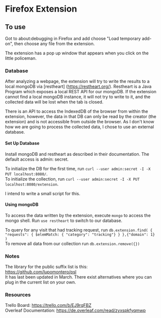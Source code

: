 # Firefox Extension
## To use
Got to about:debugging in Firefox and add choose "Load temporary add-on", then choose any file from the extension.

The extension has a pop up window that appears when you click on the little policeman.

### Database
After analyzing a webpage, the extension will try to write the results to a local mongoDB via [restheart] (https://restheart.org/).
Restheart is a Java Program which exposes a local REST API for our mongoDB. 
If the extension cannot find a local mongoDB instance, it will not try to write to it, and the collected data will be lost when the tab is closed.

There is an API to access the IndexedDB of the browser from within the extension, however, the data in that DB can only be read by the creator (the extension) and is not accessible from outside the browser.
As I don't know how we are going to process the collected data, I chose to use an external database.

#### Set Up Database
Install mongoDB and restheart as described in their documentation. The default access is admin: secret.

To initialize the DB for the first time, run ```curl --user admin:secret -I -X PUT localhost:8080/```.   
To initialize the collection, run ```curl --user admin:secret -I -X PUT localhost:8080/extension```.

I intend to write a small script for this.

#### Using mongoDB
To access the data written by the extension, execute ```mongo``` to access the mongo shell.
Run ```use restheart``` to switch to our database.

To query for any visit that had tracking request, run ```db.extension.find( { "requests": { $elemMatch: { "category": "tracking"} } },{"domain": 1} )```   
To remove all data from our collection run ```db.extension.remove({})```
   
### Notes
The library for the public suffix list is this: https://github.com/lupomontero/psl  
It has last been updated in March. There exist alternatives where you can plug in the current list on your own.
### Resources
Trello Board: https://trello.com/b/EJ9rqFBZ   
Overleaf Documentation: https://de.overleaf.com/read/zyxspkfyqmwp